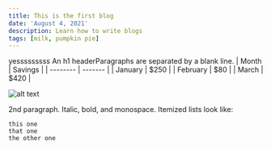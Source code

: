 ```yaml
---
title: This is the first blog
date: 'August 4, 2021'
description: Learn how to write blogs
tags: [milk, pumpkin pie]
---
```



yesssssssss
An h1 headerParagraphs are separated by a blank line.
| Month    | Savings |
| -------- | ------- |
| January  | $250    |
| February | $80     |
| March    | $420    |

![alt text](https://i.imgur.com/U8FWdBu.jpeg)


2nd paragraph. Italic, bold, and monospace. Itemized lists look like:

    this one
    that one
    the other one
